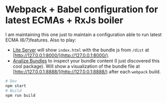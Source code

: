 # Webpack + Babel configuration for latest ECMAs + RxJs boiler

I am maintaining this one just to maintain a configuration able to run latest ECMA (6/7)features. Also to play:

* [Lite Server](https://github.com/johnpapa/lite-server) will show `index.html` with the bundle js from `/dist` at [http://127.0.0.1:8000/](http://127.0.0.1:8000/).
* [Analize Bundles](https://www.npmjs.com/package/webpack-bundle-analyzer) to inspect your bundle content (I just discovered this cool package). Will show a visualization of the bundle file at [http://127.0.0.1:8888/](http://127.0.0.1:8888/) after each `webpack` build.

```bash
# Dev
npm start
# Build
npm run build
```
